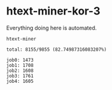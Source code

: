 # htext-miner-kor-3

Everything doing here is automated.

```
htext-miner

total: 8155/9855 (82.74987316083207%)

job0: 1473
job1: 1708
job2: 1608
job3: 1761
job4: 1605
```